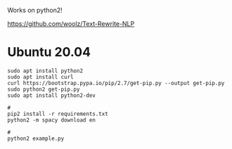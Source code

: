Works on python2!

https://github.com/woolz/Text-Rewrite-NLP

# Ubuntu 20.04
```
sudo apt install python2
sudo apt install curl
curl https://bootstrap.pypa.io/pip/2.7/get-pip.py --output get-pip.py
sudo python2 get-pip.py
sudo apt install python2-dev

#
pip2 install -r requirements.txt
python2 -m spacy download en

#
python2 example.py
```
